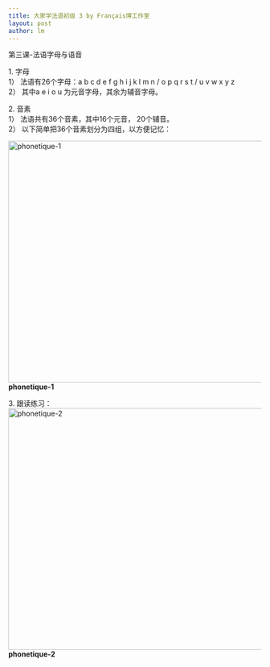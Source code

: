 ```yaml
---
title: 大家学法语初级 3 by Français博工作室 
layout: post
author: lm
---
```

<p>第三课-法语字母与语音</p>
<p>1.	字母<br />
1）	法语有26个字母：a b c d e f g  h i j k l m n / o p q r s t / u v w x y z<br />
2）	其中a e i o u 为元音字母，其余为辅音字母。</p>
<p>2.	音素<br />
1）	法语共有36个音素，其中16个元音， 20个辅音。<br />
2）	以下简单把36个音素划分为四组，以方便记忆：</p>
<p><span class="inline inline-left"><a href="/fayu/node/152"><img src="http://blog.fltrp.com/fayu/files/images/phonetic-1.preview.JPG" alt="phonetique-1" title="phonetique-1"  class="image image-preview " width="640" height="480" /></a><span class="caption" style="width: 638px;"><strong>phonetique-1</strong></span></span></p>
<p>3. 跟读练习：<br />
<span class="inline inline-left"><a href="/fayu/node/153"><img src="http://blog.fltrp.com/fayu/files/images/phonetic-2.preview.JPG" alt="phonetique-2" title="phonetique-2"  class="image image-preview " width="640" height="480" /></a><span class="caption" style="width: 638px;"><strong>phonetique-2</strong></span></span></p>
<div class="image-clear"></div>
